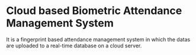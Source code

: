 # Cloud based Biometric Attendance Management System
 It is a fingerprint based attendance management system in which the datas are uploaded to a real-time database on a cloud server.
